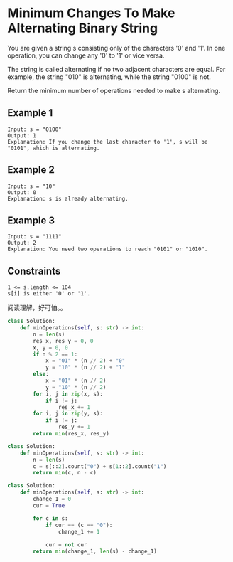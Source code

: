# Minimum Changes To Make Alternating Binary String

You are given a string s consisting only of the characters '0' and '1'. In one operation, you can change any '0' to '1' or vice versa.

The string is called alternating if no two adjacent characters are equal. For example, the string "010" is alternating, while the string "0100" is not.

Return the minimum number of operations needed to make s alternating.

## Example 1

```text
Input: s = "0100"
Output: 1
Explanation: If you change the last character to '1', s will be "0101", which is alternating.
```

## Example 2

```text
Input: s = "10"
Output: 0
Explanation: s is already alternating.
```

## Example 3

```text
Input: s = "1111"
Output: 2
Explanation: You need two operations to reach "0101" or "1010".
```

## Constraints

```text
1 <= s.length <= 104
s[i] is either '0' or '1'.
```

阅读理解，好可怕。。

```python
class Solution:
    def minOperations(self, s: str) -> int:
        n = len(s)
        res_x, res_y = 0, 0
        x, y = 0, 0
        if n % 2 == 1:
            x = "01" * (n // 2) + "0"
            y = "10" * (n // 2) + "1"
        else:
            x = "01" * (n // 2)
            y = "10" * (n // 2)
        for i, j in zip(x, s):
            if i != j:
                res_x += 1
        for i, j in zip(y, s):
            if i != j:
                res_y += 1
        return min(res_x, res_y)
```

```python
class Solution:
    def minOperations(self, s: str) -> int:
        n = len(s)
        c = s[::2].count("0") + s[1::2].count("1")
        return min(c, n - c)
```

```python
class Solution:
    def minOperations(self, s: str) -> int:
        change_1 = 0
        cur = True

        for c in s:
            if cur == (c == "0"):
                change_1 += 1
            
            cur = not cur
        return min(change_1, len(s) - change_1)
```
